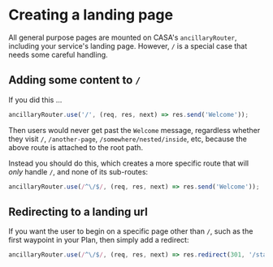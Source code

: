 # Creating a landing page

All general purpose pages are mounted on CASA's `ancillaryRouter`, including your service's landing page. However, `/` is a special case that needs some careful handling.


## Adding some content to `/`

If you did this ...

```javascript
ancillaryRouter.use('/', (req, res, next) => res.send('Welcome'));
```

Then users would never get past the `Welcome` message, regardless whether they visit `/`, `/another-page`, `/somewhere/nested/inside`, etc, because the above route is attached to the root path.

Instead you should do this, which creates a more specific route that will _only_ handle `/`, and none of its sub-routes:

```javascript
ancillaryRouter.use(/^\/$/, (req, res, next) => res.send('Welcome'));
```


## Redirecting to a landing url

If you want the user to begin on a specific page other than `/`, such as the first waypoint in your Plan, then simply add a redirect:

```javascript
ancillaryRouter.use(/^\/$/, (req, res, next) => res.redirect(301, '/start'));
```
